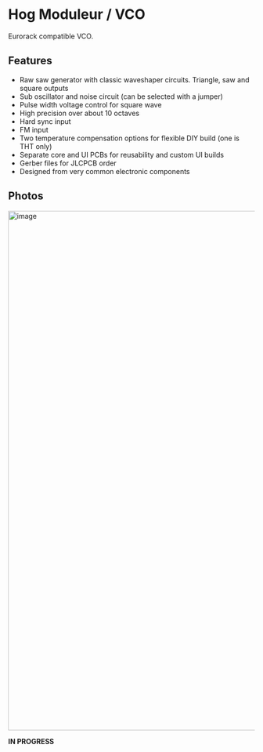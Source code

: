 # Hog Moduleur / VCO

Eurorack compatible VCO.

## Features

- Raw saw generator with classic waveshaper circuits. Triangle, saw and square outputs
- Sub oscillator and noise circuit (can be selected with a jumper)
- Pulse width voltage control for square wave
- High precision over about 10 octaves
- Hard sync input
- FM input
- Two temperature compensation options for flexible DIY build (one is THT only)
- Separate core and UI PCBs for reusability and custom UI builds
- Gerber files for JLCPCB order
- Designed from very common electronic components

## Photos

<img width="1060" height="1060" alt="image" src="https://github.com/user-attachments/assets/855545c1-9dfe-4280-8cb2-11fddcb9611f" />

**IN PROGRESS**
